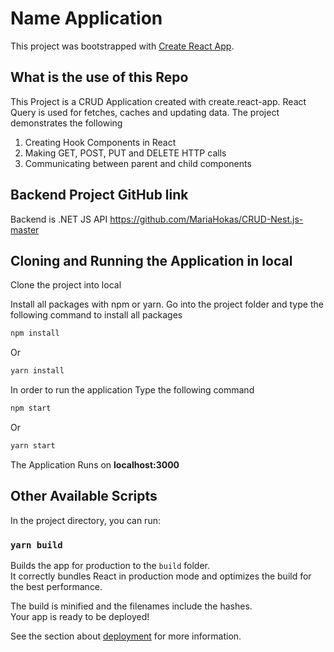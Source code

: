 # Name Application

This project was bootstrapped with [Create React App](https://github.com/facebook/create-react-app).

## What is the use of this Repo

This Project is a CRUD Application created with create.react-app. React Query is used for fetches, caches and updating data. The project demonstrates the following

1. Creating Hook Components in React
2. Making GET, POST, PUT and DELETE HTTP calls
3. Communicating between parent and child components

## Backend Project GitHub link
Backend is .NET JS  API
https://github.com/MariaHokas/CRUD-Nest.js-master

## Cloning and Running the Application in local

Clone the project into local

Install all packages with npm or yarn. Go into the project folder and type the following command to install all packages

```bash
npm install
```
Or

```bash
yarn install
```

In order to run the application Type the following command

```bash
npm start
```
Or

```bash
yarn start
```

The Application Runs on **localhost:3000**


## Other Available Scripts

In the project directory, you can run:

### `yarn build`

Builds the app for production to the `build` folder.\
It correctly bundles React in production mode and optimizes the build for the best performance.

The build is minified and the filenames include the hashes.\
Your app is ready to be deployed!

See the section about [deployment](https://facebook.github.io/create-react-app/docs/deployment) for more information.



